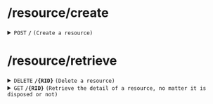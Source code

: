 # /resource/create

<details>
<summary><code>POST</code> <code><b>/</b></code> <code>(Create a resource)</code></summary>

<br />

##### Headers

| key | values | description |
| --- | ------ | ----------- |
| --- | ------ | ----------- |

##### Body

| key           | required | data type | description                                 |
| ------------- | -------- | --------- | ------------------------------------------- |
| PN            | true     | string    | PPN of the resource                         |
| name          | true     | string    | name of the resource                        |
| amount        | true     | int       | amount of the resource                      |
| unit          | true     | number    | the unit of the resource                    |
| purchase_date | ture     | date      | the day the resource is purchased           |
| disposal_date | true     | date      | the day the resource should be disposed     |
| age           | true     | int       | the age of the resource (unit: yr)          |
| SID           | true     | string    | id of the supplier                          |
| factor        | false    | float     | the emission factor of the resource         |
| form          | false    | string    | the emission form of the resource           |
| category      | false    | string    | the emission category of the resource       |
| status        | true     | int       | =1, if it's equipment. =2, if it's material |

##### Responses

| http code | content-type       | description                                                                                                                                                                                                                                    |
| --------- | ------------------ | ---------------------------------------------------------------------------------------------------------------------------------------------------------------------------------------------------------------------------------------------- |
| `201`     | `application/json` | `{'message': 'Resource added successfully!', 'data': {'RID':(str),'name':(str),'PN':(str),'amount':(int),'unit':(str),'purchase_date':(str),'disposal_date':(str),'age':(int),'factor':(float),'form':(str),'category':(str),'status':(int)}}` |
| `400`     | `text/plain`       | `{'Error': error massage}`                                                                                                                                                                                                                     |
| `500`     | `text/plain`       | `{'Error': "server error"}`                                                                                                                                                                                                                    |

</details>

# /resource/retrieve

<details>
<summary><code>DELETE</code> <code><b>/{RID}</b></code> <code>(Delete a resource)</code></summary>

<br />

##### Headers

| key | values | description |
| --- | ------ | ----------- |
| --- | ------ | ----------- |

##### Path Parameters

| key | required | data type | description        |
| --- | -------- | --------- | ------------------ |
| RID | true     | string    | id of the resource |

##### Responses

| http code | content-type | description                                     |
| --------- | ------------ | ----------------------------------------------- |
| `204`     | `text/plain` | `{'message': "Resource deleted successfully!"}` |
| `404`     | `text/plain` | `{'Error': 'Resource not found'}`               |
| `500`     | `text/plain` | `{'Error': "server error"}`                     |

</details>

<details>
<summary><code>GET</code> <code><b>/{RID}</b></code> <code>(Retrieve the detail of a resource, no matter it is disposed or not)</code></summary>

<br />

##### Headers

| key | values | description |
| --- | ------ | ----------- |
| --- | ------ | ----------- |

##### Path Parameters

| key | required | data type | description        |
| --- | -------- | --------- | ------------------ |
| RID | true     | string    | id of the resource |

##### Responses

| http code | content-type       | description                                                                                                                                                                               |
| --------- | ------------------ | ----------------------------------------------------------------------------------------------------------------------------------------------------------------------------------------- |
| `200`     | `application/json` | `{'RID':(str),'name':(str),'PN':(str),'amount':(int),'unit':(str),'purchase_date':(str),'disposal_date':(str),'age':(int),'factor':(float),'form':(str),'category':(str),'status':(int)}` |
| `404`     | `text/plain`       | `{'Error': 'Source not found'}`                                                                                                                                                           |
| `500`     | `text/plain`       | `{'Error': "server error"}`                                                                                                                                                               |

</details>
